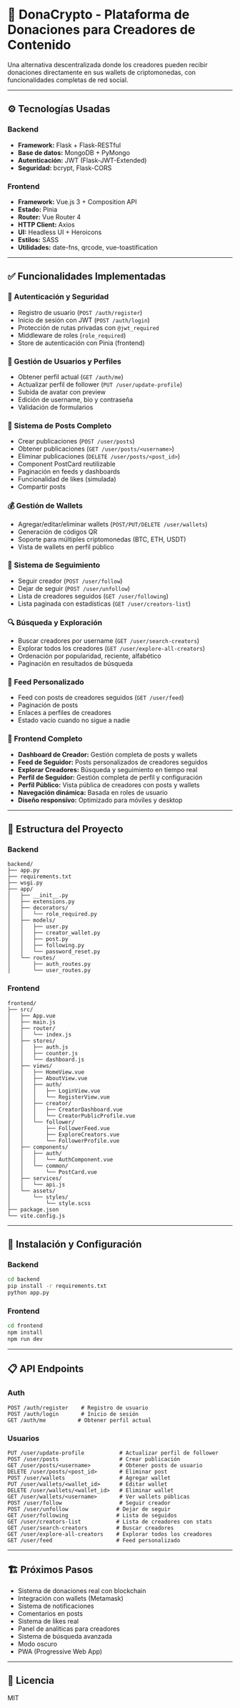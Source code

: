# 🚀 DonaCrypto - Plataforma de Donaciones para Creadores de Contenido

Una alternativa descentralizada donde los creadores pueden recibir donaciones directamente en sus wallets de criptomonedas, con funcionalidades completas de red social.

---

## ⚙️ Tecnologías Usadas

### Backend
- **Framework:** Flask + Flask-RESTful
- **Base de datos:** MongoDB + PyMongo
- **Autenticación:** JWT (Flask-JWT-Extended)
- **Seguridad:** bcrypt, Flask-CORS

### Frontend
- **Framework:** Vue.js 3 + Composition API
- **Estado:** Pinia
- **Router:** Vue Router 4
- **HTTP Client:** Axios
- **UI:** Headless UI + Heroicons
- **Estilos:** SASS
- **Utilidades:** date-fns, qrcode, vue-toastification

---

## ✅ Funcionalidades Implementadas

### 🔐 Autenticación y Seguridad
- Registro de usuario (`POST /auth/register`)
- Inicio de sesión con JWT (`POST /auth/login`)
- Protección de rutas privadas con `@jwt_required`
- Middleware de roles (`role_required`)
- Store de autenticación con Pinia (frontend)

### 👤 Gestión de Usuarios y Perfiles
- Obtener perfil actual (`GET /auth/me`)
- Actualizar perfil de follower (`PUT /user/update-profile`)
- Subida de avatar con preview
- Edición de username, bio y contraseña
- Validación de formularios

### 🎨 Sistema de Posts Completo
- Crear publicaciones (`POST /user/posts`)
- Obtener publicaciones (`GET /user/posts/<username>`)
- Eliminar publicaciones (`DELETE /user/posts/<post_id>`)
- Component PostCard reutilizable
- Paginación en feeds y dashboards
- Funcionalidad de likes (simulada)
- Compartir posts

### 💰 Gestión de Wallets
- Agregar/editar/eliminar wallets (`POST/PUT/DELETE /user/wallets`)
- Generación de códigos QR
- Soporte para múltiples criptomonedas (BTC, ETH, USDT)
- Vista de wallets en perfil público

### 👥 Sistema de Seguimiento
- Seguir creador (`POST /user/follow`)
- Dejar de seguir (`POST /user/unfollow`)
- Lista de creadores seguidos (`GET /user/following`)
- Lista paginada con estadísticas (`GET /user/creators-list`)

### 🔍 Búsqueda y Exploración
- Buscar creadores por username (`GET /user/search-creators`)
- Explorar todos los creadores (`GET /user/explore-all-creators`)
- Ordenación por popularidad, reciente, alfabético
- Paginación en resultados de búsqueda

### 📰 Feed Personalizado
- Feed con posts de creadores seguidos (`GET /user/feed`)
- Paginación de posts
- Enlaces a perfiles de creadores
- Estado vacío cuando no sigue a nadie

### 🎯 Frontend Completo
- **Dashboard de Creador:** Gestión completa de posts y wallets
- **Feed de Seguidor:** Posts personalizados de creadores seguidos
- **Explorar Creadores:** Búsqueda y seguimiento en tiempo real
- **Perfil de Seguidor:** Gestión completa de perfil y configuración
- **Perfil Público:** Vista pública de creadores con posts y wallets
- **Navegación dinámica:** Basada en roles de usuario
- **Diseño responsivo:** Optimizado para móviles y desktop

---

## 📁 Estructura del Proyecto

### Backend
```
backend/
├── app.py
├── requirements.txt
├── wsgi.py
├── app/
│   ├── __init__.py
│   ├── extensions.py
│   ├── decorators/
│   │   └── role_required.py
│   ├── models/
│   │   ├── user.py
│   │   ├── creator_wallet.py
│   │   ├── post.py
│   │   ├── following.py
│   │   └── password_reset.py
│   └── routes/
│       ├── auth_routes.py
│       └── user_routes.py
```

### Frontend
```
frontend/
├── src/
│   ├── App.vue
│   ├── main.js
│   ├── router/
│   │   └── index.js
│   ├── stores/
│   │   ├── auth.js
│   │   ├── counter.js
│   │   └── dashboard.js
│   ├── views/
│   │   ├── HomeView.vue
│   │   ├── AboutView.vue
│   │   ├── auth/
│   │   │   ├── LoginView.vue
│   │   │   └── RegisterView.vue
│   │   ├── creator/
│   │   │   ├── CreatorDashboard.vue
│   │   │   └── CreatorPublicProfile.vue
│   │   └── follower/
│   │       ├── FollowerFeed.vue
│   │       ├── ExploreCreators.vue
│   │       └── FollowerProfile.vue
│   ├── components/
│   │   ├── auth/
│   │   │   └── AuthComponent.vue
│   │   └── common/
│   │       └── PostCard.vue
│   ├── services/
│   │   └── api.js
│   └── assets/
│       └── styles/
│           └── style.scss
├── package.json
└── vite.config.js
```

---

## 🚀 Instalación y Configuración

### Backend
```bash
cd backend
pip install -r requirements.txt
python app.py
```

### Frontend
```bash
cd frontend
npm install
npm run dev
```

---

## 📋 API Endpoints

### Auth
```http
POST /auth/register    # Registro de usuario
POST /auth/login       # Inicio de sesión
GET /auth/me          # Obtener perfil actual
```

### Usuarios
```http
PUT /user/update-profile           # Actualizar perfil de follower
POST /user/posts                   # Crear publicación
GET /user/posts/<username>         # Obtener posts de usuario
DELETE /user/posts/<post_id>       # Eliminar post
POST /user/wallets                 # Agregar wallet
PUT /user/wallets/<wallet_id>      # Editar wallet
DELETE /user/wallets/<wallet_id>   # Eliminar wallet
GET /user/wallets/<username>       # Ver wallets públicas
POST /user/follow                  # Seguir creador
POST /user/unfollow               # Dejar de seguir
GET /user/following               # Lista de seguidos
GET /user/creators-list           # Lista de creadores con stats
GET /user/search-creators         # Buscar creadores
GET /user/explore-all-creators    # Explorar todos los creadores
GET /user/feed                    # Feed personalizado
```

---

## 🏗️ Próximos Pasos
- Sistema de donaciones real con blockchain
- Integración con wallets (Metamask)
- Sistema de notificaciones
- Comentarios en posts
- Sistema de likes real
- Panel de analíticas para creadores
- Sistema de búsqueda avanzada
- Modo oscuro
- PWA (Progressive Web App)

---

## 📜 Licencia
MIT




